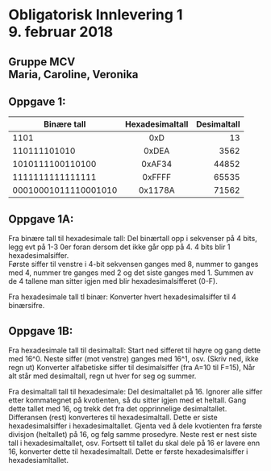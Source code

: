 
<h1>Obligatorisk Innlevering 1<br>
9. februar 2018</h1>
<h2>Gruppe MCV <br>
Maria, Caroline, Veronika</h2>

<h2>Oppgave 1:</h2>

| Binære tall          | Hexadesimaltall | Desimaltall |
| -------------        |:-------------:  | -----:      |
| 1101                 | 0xD             | 13          |
| 110111101010         | 0xDEA           | 3562        |
| 1010111100110100     | 0xAF34          | 44852       |
| 1111111111111111     | 0xFFFF          | 65535       |
| 00010001011110001010 | 0x1178A         | 71562       |


<h2>Oppgave 1A:</h2>
<p>Fra binære tall til hexadesimale tall: Del binærtall opp i sekvenser på 4 bits, legg evt på 1-3 0er foran dersom det ikke går opp på 4. 
4 bits blir 1 hexadesimalsiffer. <br> 
Første siffer til venstre i 4-bit sekvensen ganges med 8, nummer to ganges med 4, nummer tre ganges med 2 og det siste ganges med 1. 
Summen av de 4 tallene man sitter igjen med blir hexadesimalsifferet (0-F).</p>
<p>Fra hexadesimale tall tl binær: 
Konverter hvert hexadesimalsiffer til 4 binærsifre.
</p>
<h2>Oppgave 1B:</h2>
<p>Fra hexadesimale tall til desimaltall: 
Start ned sifferet til høyre og gang dette med 16^0. Neste siffer (mot venstre) ganges med 16^1, osv. (Skriv ned, ikke regn ut)
Konverter alfabetiske siffer til desimalsiffer (fra A=10 til F=15), Når alt står med desimaltall, regn ut hver for seg og summer.</p> 
<p>Fra desimaltall tall til hexadesimale: Del desimaltallet på 16. 
Ignorer alle siffer etter kommategnet på kvotienten, så du sitter igjen med et heltall. 
Gang dette tallet med 16, og trekk det fra det opprinnelige desimaltallet. Differansen (rest) konverteres til hexadesimaltall. Dette er siste hexadesimalsiffer i hexadesimaltallet.
Gjenta ved å dele kvotienten fra første divisjon (heltallet) på 16, og følg samme prosedyre. Neste rest er nest siste tall i hexadesimaltallet, osv. 
Fortsett til tallet du skal dele på 16 er lavere enn 16, konverter dette til hexadesimaltall. Dette er første hexadesimalsiffer i hexadesiamltallet. 
